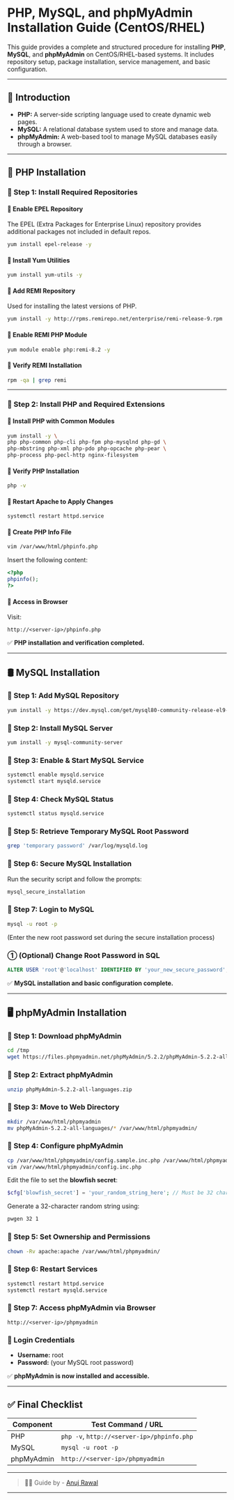 
# PHP, MySQL, and phpMyAdmin Installation Guide (CentOS/RHEL)

This guide provides a complete and structured procedure for installing **PHP**, **MySQL**, and **phpMyAdmin** on CentOS/RHEL-based systems. It includes repository setup, package installation, service management, and basic configuration.

---

## 🧠 Introduction

- **PHP:** A server-side scripting language used to create dynamic web pages.
- **MySQL:** A relational database system used to store and manage data.
- **phpMyAdmin:** A web-based tool to manage MySQL databases easily through a browser.
---

## 🔧 PHP Installation

### 🔹 Step 1: Install Required Repositories

#### 🔸 Enable EPEL Repository
The EPEL (Extra Packages for Enterprise Linux) repository provides additional packages not included in default repos.

```bash
yum install epel-release -y
```

#### 🔸 Install Yum Utilities

```bash
yum install yum-utils -y
```

#### 🔸 Add REMI Repository
Used for installing the latest versions of PHP.

```bash
yum install -y http://rpms.remirepo.net/enterprise/remi-release-9.rpm
```

#### 🔸 Enable REMI PHP Module

```bash
yum module enable php:remi-8.2 -y
```

#### 🔸 Verify REMI Installation

```bash
rpm -qa | grep remi
```

---

### 🔹 Step 2: Install PHP and Required Extensions

#### 🔸 Install PHP with Common Modules

```bash
yum install -y \
php php-common php-cli php-fpm php-mysqlnd php-gd \
php-mbstring php-xml php-pdo php-opcache php-pear \
php-process php-pecl-http nginx-filesystem
```

#### 🔸 Verify PHP Installation

```bash
php -v
```

#### 🔸 Restart Apache to Apply Changes

```bash
systemctl restart httpd.service
```

#### 🔸 Create PHP Info File

```bash
vim /var/www/html/phpinfo.php
```

Insert the following content:

```php
<?php
phpinfo();
?>
```

#### 🔸 Access in Browser

Visit:  
```
http://<server-ip>/phpinfo.php
```

✅ **PHP installation and verification completed.**

---

## 🛢️ MySQL Installation

### 🔹 Step 1: Add MySQL Repository

```bash
yum install -y https://dev.mysql.com/get/mysql80-community-release-el9-1.noarch.rpm
```

### 🔹 Step 2: Install MySQL Server

```bash
yum install -y mysql-community-server
```

### 🔹 Step 3: Enable & Start MySQL Service

```bash
systemctl enable mysqld.service
systemctl start mysqld.service
```

### 🔹 Step 4: Check MySQL Status

```bash
systemctl status mysqld.service
```

### 🔹 Step 5: Retrieve Temporary MySQL Root Password

```bash
grep 'temporary password' /var/log/mysqld.log
```

### 🔹 Step 6: Secure MySQL Installation

Run the security script and follow the prompts:

```bash
mysql_secure_installation
```

### 🔹 Step 7: Login to MySQL

```bash
mysql -u root -p
```

(Enter the new root password set during the secure installation process)

### ① (Optional) Change Root Password in SQL

```sql
ALTER USER 'root'@'localhost' IDENTIFIED BY 'your_new_secure_password';
```

✅ **MySQL installation and basic configuration complete.**

---

## 🖥️ phpMyAdmin Installation

### 🔹 Step 1: Download phpMyAdmin

```bash
cd /tmp
wget https://files.phpmyadmin.net/phpMyAdmin/5.2.2/phpMyAdmin-5.2.2-all-languages.zip
```

### 🔹 Step 2: Extract phpMyAdmin

```bash
unzip phpMyAdmin-5.2.2-all-languages.zip
```

### 🔹 Step 3: Move to Web Directory

```bash
mkdir /var/www/html/phpmyadmin
mv phpMyAdmin-5.2.2-all-languages/* /var/www/html/phpmyadmin/
```

### 🔹 Step 4: Configure phpMyAdmin

```bash
cp /var/www/html/phpmyadmin/config.sample.inc.php /var/www/html/phpmyadmin/config.inc.php
vim /var/www/html/phpmyadmin/config.inc.php
```

Edit the file to set the **blowfish secret**:

```php
$cfg['blowfish_secret'] = 'your_random_string_here'; // Must be 32 chars
```

Generate a 32-character random string using:

```bash
pwgen 32 1
```

### 🔹 Step 5: Set Ownership and Permissions

```bash
chown -Rv apache:apache /var/www/html/phpmyadmin/
```

### 🔹 Step 6: Restart Services

```bash
systemctl restart httpd.service
systemctl restart mysqld.service
```

### 🔹 Step 7: Access phpMyAdmin via Browser

```
http://<server-ip>/phpmyadmin
```

### 🔐 Login Credentials

- **Username:** root  
- **Password:** (your MySQL root password)

✅ **phpMyAdmin is now installed and accessible.**

---

## ✅ Final Checklist

| Component  | Test Command / URL                            |
| ---------- | --------------------------------------------- |
| PHP        | `php -v`, `http://<server-ip>/phpinfo.php`    |
| MySQL      | `mysql -u root -p`                            |
| phpMyAdmin | `http://<server-ip>/phpmyadmin`               |

---

> 👨‍💻 Guide by - [Anuj Rawal](https://www.linkedin.com/in/anuj-r-70b364310/)

---
